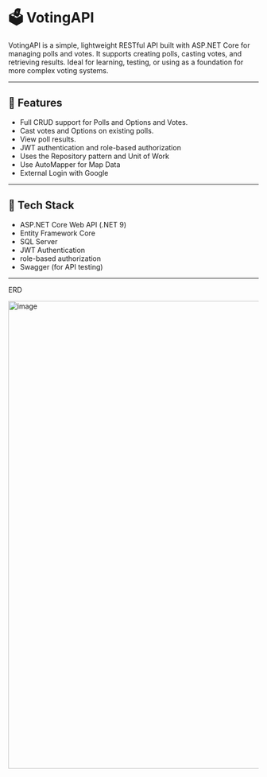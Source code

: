 # 🗳️ VotingAPI

VotingAPI is a simple, lightweight RESTful API built with ASP.NET Core for managing polls and votes. It supports creating polls, casting votes, and retrieving results. Ideal for learning, testing, or using as a foundation for more complex voting systems.

---


## 🎯 Features

- Full CRUD support for Polls and Options and Votes.
- Cast votes and Options on existing polls.
- View poll results.
-  JWT authentication and role-based authorization 
-  Uses the Repository pattern and Unit of Work
-  Use AutoMapper for Map Data
-  External Login with Google

---

## 🧰 Tech Stack

- ASP.NET Core Web API (.NET 9)
- Entity Framework Core
- SQL Server
- JWT Authentication
- role-based authorization
- Swagger (for API testing)

---

ERD

<img width="1769" height="941" alt="image" src="https://github.com/user-attachments/assets/5fb49297-bfee-453b-ab04-0b5198a1694e" />
